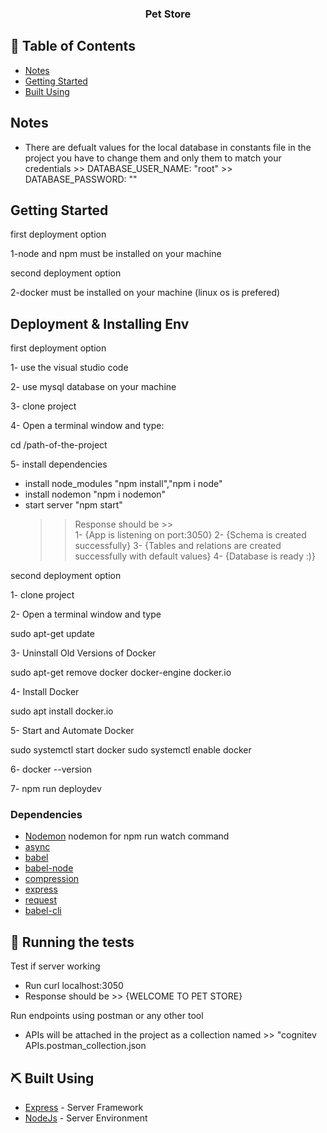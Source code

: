 <h3 align="center">
<b>Pet Store</b></h3>

## 📝 Table of Contents

<!-- - [About](#about) -->
- [Notes](#Notes)
- [Getting Started](#getting_started)
- [Built Using](#built_using)

## Notes

- There are defualt values for the local database in constants file in the project
  you have to change them and only them to match your credentials 
                            >>  DATABASE_USER_NAME: "root"
                            >>  DATABASE_PASSWORD: ""

## Getting Started

first deployment option

1-node and npm must be installed on your machine

second deployment option

2-docker must be installed on your machine (linux os is prefered)

## Deployment & Installing Env

first deployment option

1- use the visual studio code 

2- use mysql database on your machine

3- clone project

4- Open a terminal window and type:

  cd /path-of-the-project

5- install dependencies

   - install node_modules "npm install","npm i node"
   - install nodemon "npm i nodemon"
   - start server "npm start"
      >> Response should be >>  
                       1- {App is listening on port:3050}
                       2- {Schema is created successfully}
                       3- {Tables and relations are created successfully with default values}
                       4- {Database is ready :)} 


second deployment option

1- clone project

2- Open a terminal window and type

  sudo apt-get update

3- Uninstall Old Versions of Docker

  sudo apt-get remove docker docker-engine docker.io

4- Install Docker

  sudo apt install docker.io

5- Start and Automate Docker

  sudo systemctl start docker
  sudo systemctl enable docker

6- docker --version

7- npm run deploydev 

### Dependencies

- [Nodemon](https://nodemon.io/) nodemon for npm run watch command
- [async](https://www.npmjs.com/package/async)
- [babel](https://www.npmjs.com/package/babel-install)
- [babel-node](https://www.npmjs.com/package/babel-node)
- [compression](https://www.npmjs.com/package/compression)
- [express](https://expressjs.com/)
- [request](https://www.npmjs.com/package/request)
- [babel-cli](https://www.npmjs.com/package/babel-cli)

## 🔧 Running the tests <a name = "tests"></a>

Test if server working
  - Run curl localhost:3050
  - Response should be >> {WELCOME TO PET STORE}

Run endpoints using postman or any other tool 
  - APIs will be attached in the project as a collection 
    named >> "cognitev APIs.postman_collection.json

## ⛏️ Built Using <a name = "built_using"></a>

- [Express](https://expressjs.com/) - Server Framework
- [NodeJs](https://nodejs.org/en/) - Server Environment
